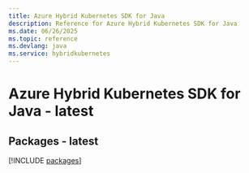 ```yaml
---
title: Azure Hybrid Kubernetes SDK for Java
description: Reference for Azure Hybrid Kubernetes SDK for Java
ms.date: 06/26/2025
ms.topic: reference
ms.devlang: java
ms.service: hybridkubernetes
---
```

# Azure Hybrid Kubernetes SDK for Java - latest
## Packages - latest
[!INCLUDE [packages](hybrid-kubernetes-index.md)]